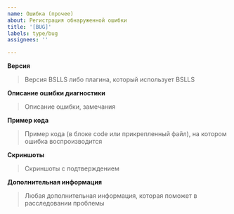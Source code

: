 ```yaml
---
name: Ошибка (прочее)
about: Регистрация обнаруженной ошибки
title: '[BUG]'
labels: type/bug
assignees: ''

---
```


**Версия**
> Версия BSLLS либо плагина, который использует BSLLS

**Описание ошибки диагностики**
> Описание ошибки, замечания

**Пример кода**
> Пример кода (в блоке code или прикрепленный файл), на котором ошибка воспроизводится

**Скриншоты**
> Скриншоты с подтверждением

**Дополнительная информация**
> Любая дополнительная информация, которая поможет в расследовании проблемы
